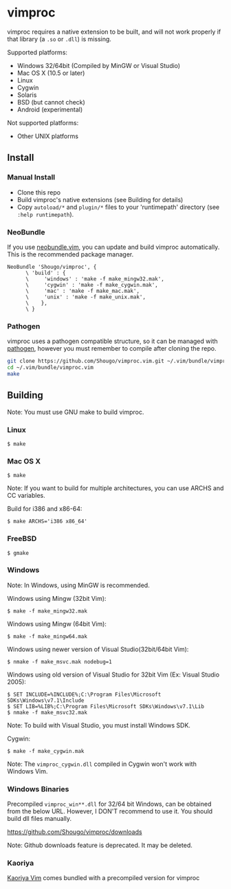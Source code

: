 # vimproc

vimproc requires a native extension to be built, and will not work properly if
that library (a `.so` or `.dll`) is missing.

Supported platforms:
* Windows 32/64bit (Compiled by MinGW or Visual Studio)
* Mac OS X (10.5 or later)
* Linux
* Cygwin
* Solaris
* BSD (but cannot check)
* Android (experimental)

Not supported platforms:
* Other UNIX platforms

## Install

### Manual Install

* Clone this repo
* Build vimproc's native extensions (see Building for details)
* Copy `autoload/*` and `plugin/*` files to your 'runtimepath' directory (see
  `:help runtimepath`).

### NeoBundle

If you use [neobundle.vim](http://github.com/Shougo/neobundle.vim), you can
update and build vimproc automatically. This is the recommended package manager.

```vim
NeoBundle 'Shougo/vimproc', {
      \ 'build' : {
      \     'windows' : 'make -f make_mingw32.mak',
      \     'cygwin' : 'make -f make_cygwin.mak',
      \     'mac' : 'make -f make_mac.mak',
      \     'unix' : 'make -f make_unix.mak',
      \    },
      \ }
```

### Pathogen

vimproc uses a pathogen compatible structure, so it can be managed with
[pathogen](https://github.com/tpope/vim-pathogen), however you must remember to
compile after cloning the repo.

```sh
git clone https://github.com/Shougo/vimproc.vim.git ~/.vim/bundle/vimproc.vim
cd ~/.vim/bundle/vimproc.vim
make
```

## Building

Note: You must use GNU make to build vimproc.

### Linux

    $ make

### Mac OS X

    $ make

Note: If you want to build for multiple architectures, you can use ARCHS and CC variables.

Build for i386 and x86-64:

    $ make ARCHS='i386 x86_64'

### FreeBSD

    $ gmake

### Windows

Note: In Windows, using MinGW is recommended.

Windows using Mingw (32bit Vim):

    $ make -f make_mingw32.mak

Windows using Mingw (64bit Vim):

    $ make -f make_mingw64.mak

Windows using newer version of Visual Studio(32bit/64bit Vim):

    $ nmake -f make_msvc.mak nodebug=1

Windows using old version of Visual Studio for 32bit Vim (Ex: Visual Studio 2005):

    $ SET INCLUDE=%INCLUDE%;C:\Program Files\Microsoft SDKs\Windows\v7.1\Include
    $ SET LIB=%LIB%;C:\Program Files\Microsoft SDKs\Windows\v7.1\Lib
    $ nmake -f make_msvc32.mak

Note: To build with Visual Studio, you must install Windows SDK.

Cygwin:

    $ make -f make_cygwin.mak

Note: The `vimproc_cygwin.dll` compiled in Cygwin won't work with Windows Vim.

### Windows Binaries

Precompiled `vimproc_win**.dll` for 32/64 bit Windows, can be obtained from the
below URL. However, I DON'T recommend to use it. You should build dll files
manually.

https://github.com/Shougo/vimproc/downloads

Note: Github downloads feature is deprecated. It may be deleted.

### Kaoriya

[Kaoriya Vim](http://www.kaoriya.net/) comes bundled with a precompiled version
for vimproc
